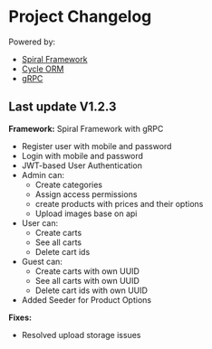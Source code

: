 <!DOCTYPE html>
<html lang="en">
<head>
    <meta charset="UTF-8">
    <meta name="viewport" content="width=device-width, initial-scale=1.0">
</head>
<body>
    <div class="header">
        <h1>Project Changelog</h1>
        <p>Powered by:</p>
        <ul>
            <li><a href="https://spiral.dev" target="_blank">Spiral Framework</a></li>
            <li><a href="https://cycle-orm.dev" target="_blank">Cycle ORM</a></li>
            <li><a href="https://grpc.io" target="_blank">gRPC</a></li>
        </ul>
    </div>
    <div class="changelog">
        <div class="version" id="v1-2-3">
            <h2>Last update V1.2.3</h2>
            <p><strong>Framework:</strong> Spiral Framework with gRPC</p>
            <ul class="features">
                <li>Register user with mobile and password</li>
                <li>Login with mobile and password</li>
                <li>JWT-based User Authentication</li>
                <li>Admin can:
                    <ul>
                        <li>Create categories</li>
                        <li>Assign access permissions</li>
                        <li>create products with prices and their options</li>
                        <li>Upload images base on api</li>
                    </ul>
                </li>
                <li>User can:
                    <ul>
                        <li>Create carts</li>
                        <li>See all carts</li>
                        <li>Delete cart ids</li>
                    </ul>
                </li>
                <li>Guest can:
                    <ul>
                        <li>Create carts with own UUID</li>
                        <li>See all carts with own UUID</li>
                        <li>Delete cart ids with own UUID</li>
                    </ul>
                </li>
                <li>Added Seeder for Product Options</li>
            </ul>
            <p><strong>Fixes:</strong></p>
            <ul class="fixes">
                <li>Resolved upload storage issues</li>
            </ul>
        </div>
    </div>
</body>
</html>
